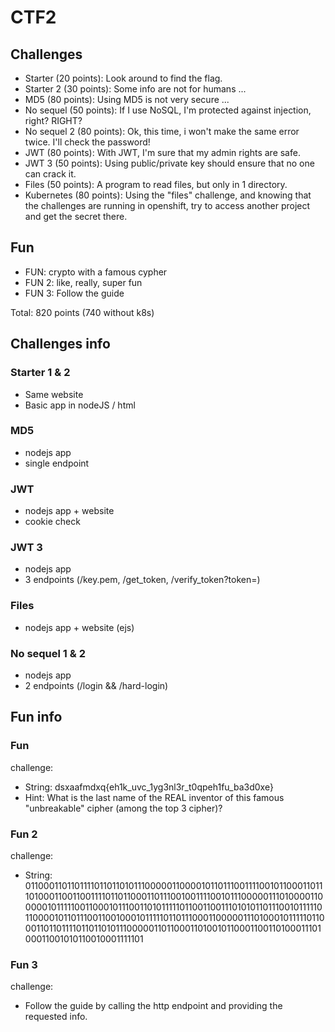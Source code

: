 # CTF2

## Challenges

- Starter (20 points): Look around to find the flag.
- Starter 2 (30 points): Some info are not for humans ...
- MD5 (80 points): Using MD5 is not very secure ... 
- No sequel (50 points): If I use NoSQL, I'm protected against injection, right? RIGHT?
- No sequel 2 (80 points): Ok, this time, i won't make the same error twice. I'll check the password!
- JWT (80 points): With JWT, I'm sure that my admin rights are safe.
- JWT 3 (50 points): Using public/private key should ensure that no one can crack it.
- Files (50 points): A program to read files, but only in 1 directory.
- Kubernetes (80 points): Using the "files" challenge, and knowing that the challenges are running in openshift, try to access another project and get the secret there.

## Fun

- FUN: crypto with a famous cypher
- FUN 2: like, really, super fun
- FUN 3: Follow the guide 

Total: 820 points (740 without k8s)

## Challenges info

### Starter 1 & 2

- Same website
- Basic app in nodeJS / html

### MD5

- nodejs app
- single endpoint

### JWT

- nodejs app + website
- cookie check

### JWT 3

- nodejs app
- 3 endpoints (/key.pem, /get_token, /verify_token?token=)

### Files

- nodejs app + website (ejs)

### No sequel 1 & 2

- nodejs app
- 2 endpoints (/login && /hard-login)

## Fun info

### Fun

challenge:
- String: dsxaafmdxq{eh1k_uvc_1yg3nl3r_t0qpeh1fu_ba3d0xe}
- Hint: What is the last name of the REAL inventor of this famous "unbreakable" cipher (among the top 3 cipher)?

### Fun 2

challenge: 
- String: 011000110110111101101101011100000110000101101110011110010110001101110100011001100111101101100011011100100111100101110000011101000011000001011111001100010111001101011111011001100111010101101110010111110110000101101110011001000101111101101110001100000111010001011111011000110110111101101101011100000110110001101001011000110011010001110100011001010110010001111101

### Fun 3

challenge:
- Follow the guide by calling the http endpoint and providing the requested info.
